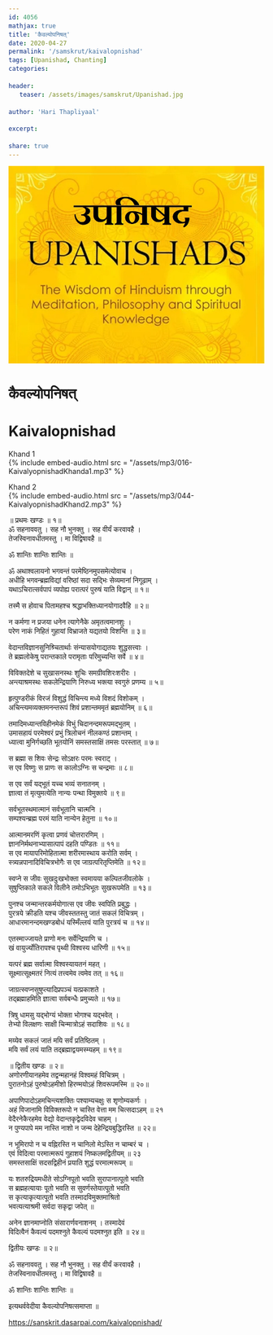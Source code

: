 ```yaml
---    
id: 4056    
mathjax: true    
title: 'कैवल्योपनिषत्'    
date: 2020-04-27    
permalink: '/samskrut/kaivalopnishad'    
tags: [Upanishad, Chanting]    
categories:    
    
header:    
   teaser: /assets/images/samskrut/Upanishad.jpg    
    
author: 'Hari Thapliyaal'    
    
excerpt:    
    
share: true    
---    
```

    
![](/assets/images/samskrut/Upanishad.jpg)    
    
# कैवल्योपनिषत्     
# Kaivalopnishad    
    
Khand 1    
{% include embed-audio.html src = "/assets/mp3/016-KaivalyopnishadKhanda1.mp3" %}     
    
Khand 2    
{% include embed-audio.html src = "/assets/mp3/044-KaivalyopnishadKhand2.mp3" %}     
    
॥ प्रथमः खण्डः ॥ १॥    
ॐ सहनाववतु । सह नौ भुनक्तु । सह वीर्यं करवावहै ।    
तेजस्विनावधीतमस्तु । मा विद्विषावहै ॥    
    
ॐ शान्तिः शान्तिः शान्तिः ॥    
    
ॐ अथाश्वलायनो भगवन्तं परमेष्ठिनमुपसमेत्योवाच ।    
अधीहि भगवन्ब्रह्मविद्यां वरिष्ठां सदा सद्भिः सेव्यमानां निगूढाम् ।    
यथाऽचिरात्सर्वपापं व्यपोह्य परात्परं पुरुषं याति विद्वान् ॥ १॥    
    
तस्मै स होवाच पितामहश्च श्रद्धाभक्तिध्यानयोगादवैहि ॥ २॥    
    
न कर्मणा न प्रजया धनेन त्यागेनैके अमृतत्वमानशुः ।    
परेण नाकं निहितं गुहायां विभ्राजते यद्यतयो विशन्ति ॥ ३॥    
    
वेदान्तविज्ञानसुनिश्र्चितार्थाः संन्यासयोगाद्यतयः शुद्धसत्त्वाः ।    
ते ब्रह्मलोकेषु परान्तकाले परामृताः परिमुच्यन्ति सर्वे ॥ ४॥    
    
विविक्तदेशे च सुखासनस्थः शुचिः समग्रीवशिरःशरीरः ।    
अन्त्याश्रमस्थः सकलेन्द्रियाणि निरुध्य भक्त्या स्वगुरुं प्रणम्य ॥ ५॥    
    
हृत्पुण्डरीकं विरजं विशुद्धं विचिन्त्य मध्ये विशदं विशोकम् ।    
अचिन्त्यमव्यक्तमनन्तरूपं शिवं प्रशान्तममृतं ब्रह्मयोनिम् ॥ ६॥    
    
तमादिमध्यान्तविहीनमेकं विभुं चिदानन्दमरूपमद्भुतम् ।    
उमासहायं परमेश्वरं प्रभुं त्रिलोचनं नीलकण्ठं प्रशान्तम् ।    
ध्यात्वा मुनिर्गच्छति भूतयोनिं समस्तसाक्षिं तमसः परस्तात् ॥ ७॥    
    
स ब्रह्मा स शिवः सेन्द्रः सोऽक्षरः परमः स्वराट् ।    
स एव विष्णुः स प्राणः स कालोऽग्निः स चन्द्रमाः ॥ ८॥    
    
स एव सर्वं यद्भूतं यच्च भव्यं सनातनम् ।    
ज्ञात्वा तं मृत्युमत्येति नान्यः पन्था विमुक्तये ॥ ९॥    
    
सर्वभूतस्थमात्मानं सर्वभूतानि चात्मनि ।    
सम्पश्यन्ब्रह्म परमं याति नान्येन हेतुना ॥ १०॥    
    
आत्मानमरणिं कृत्वा प्रणवं चोत्तरारणिम् ।    
ज्ञाननिर्मथनाभ्यासात्पापं दहति पण्डितः ॥ ११॥    
स एव मायापरिमोहितात्मा शरीरमास्थाय करोति सर्वम् ।    
स्त्र्यन्नपानादिविचित्रभोगैः स एव जाग्रत्परितृप्तिमेति ॥ १२॥    
    
स्वप्ने स जीवः सुखदुःखभोक्ता स्वमायया कल्पितजीवलोके ।    
सुषुप्तिकाले सकले विलीने तमोऽभिभूतः सुखरूपमेति ॥ १३॥    
    
पुनश्च जन्मान्तरकर्मयोगात्स एव जीवः स्वपिति प्रबुद्धः ।    
पुरत्रये क्रीडति यश्च जीवस्ततस्तु जातं सकलं विचित्रम् ।    
आधारमानन्दमखण्डबोधं यस्मिँल्लयं याति पुरत्रयं च ॥ १४॥    
    
एतस्माज्जायते प्राणो मनः सर्वेन्द्रियाणि च ।    
खं वायुर्ज्योतिरापश्च पृथ्वी विश्वस्य धारिणी ॥ १५॥    
    
यत्परं ब्रह्म सर्वात्मा विश्वस्यायतनं महत् ।    
सूक्ष्मात्सूक्ष्मतरं नित्यं तत्त्वमेव त्वमेव तत् ॥ १६॥    
    
जाग्रत्स्वप्नसुषुप्त्यादिप्रपञ्चं यत्प्रकाशते ।    
तद्ब्रह्माहमिति ज्ञात्वा सर्वबन्धैः प्रमुच्यते ॥ १७॥    
    
त्रिषु धामसु यद्भोग्यं भोक्ता भोगश्च यद्भवेत् ।    
तेभ्यो विलक्षणः साक्षी चिन्मात्रोऽहं सदाशिवः ॥ १८॥    
    
मय्येव सकलं जातं मयि सर्वं प्रतिष्ठितम् ।    
मयि सर्वं लयं याति तद्ब्रह्माद्वयमस्म्यहम् ॥ १९॥    
    
॥ द्वितीय खण्डः ॥ २॥    
अणोरणीयानहमेव तद्वन्महानहं विश्वमहं विचित्रम् ।    
पुरातनोऽहं पुरुषोऽहमीशो हिरण्मयोऽहं शिवरूपमस्मि ॥ २०॥    
    
अपाणिपादोऽहमचिन्त्यशक्तिः पश्याम्यचक्षुः स श‍ृणोम्यकर्णः ।    
अहं विजानामि विविक्तरूपो न चास्ति वेत्ता मम चित्सदाऽहम् ॥ २१    
वेदैरनेकैरहमेव वेद्यो वेदान्तकृद्वेदविदेव चाहम् ।    
न पुण्यपापे मम नास्ति नाशो न जन्म देहेन्द्रियबुद्धिरस्ति ॥ २२॥    
    
न भूमिरापो न च वह्निरस्ति न चानिलो मेऽस्ति न चाम्बरं च ।    
एवं विदित्वा परमात्मरूपं गुहाशयं निष्कलमद्वितीयम् ॥ २३    
समस्तसाक्षिं सदसद्विहीनं प्रयाति शुद्धं परमात्मरूपम् ॥    
    
यः शतरुद्रियमधीते सोऽग्निपूतो भवति सुरापानात्पूतो भवति    
स ब्रह्महत्यायाः पूतो भवति स सुवर्णस्तेयात्पूतो भवति    
स कृत्याकृत्यात्पूतो भवति तस्मादविमुक्तमाश्रितो    
भवत्यत्याश्रमी सर्वदा सकृद्वा जपेत् ॥    
    
अनेन ज्ञानमाप्नोति संसारार्णवनाशनम् । तस्मादेवं    
विदित्वैनं कैवल्यं पदमश्नुते कैवल्यं पदमश्नुत इति ॥ २४॥    
    
द्वितीयः खण्डः ॥ २॥    
    
ॐ सहनाववतु । सह नौ भुनक्तु । सह वीर्यं करवावहै ।    
तेजस्विनावधीतमस्तु । मा विद्विषावहै ॥    
    
ॐ शान्तिः शान्तिः शान्तिः ॥    
    
इत्यथर्ववेदीया कैवल्योपनिषत्समाप्ता ॥    
    
https://sanskrit.dasarpai.com/kaivalopnishad/